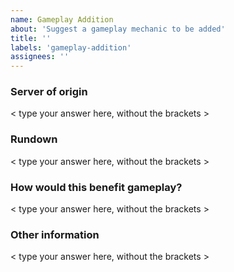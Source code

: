 ```yaml
---
name: Gameplay Addition
about: 'Suggest a gameplay mechanic to be added'
title: ''
labels: 'gameplay-addition'
assignees: ''
---
```


<!-- Before continuing, please make sure that your suggestion hasn't already been submitted. -->

### Server of origin
<!-- What server would this mechanic be added to? Survival? Skyblock? Global? -->
< type your answer here, without the brackets >

  
### Rundown
<!-- Provide a brief description of the gameplay mechanic. -->
< type your answer here, without the brackets >


### How would this benefit gameplay?
<!-- Tell us how this would improve gameplay. -->
< type your answer here, without the brackets >

  
### Other information
<!-- If you have any other information that you feel would help, please add it below. -->
< type your answer here, without the brackets >
